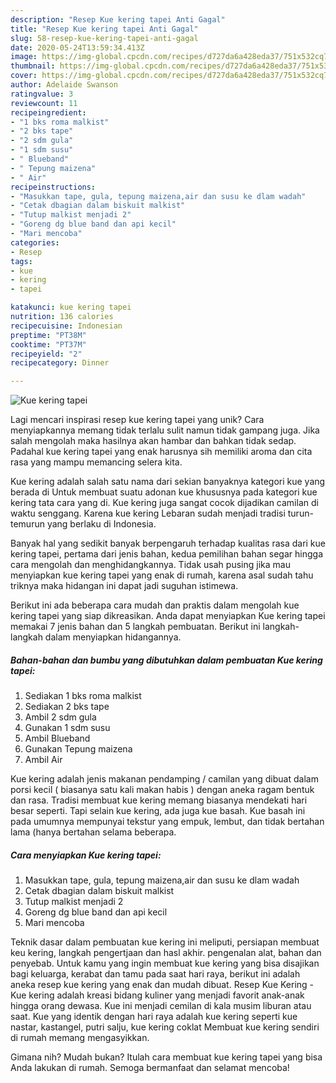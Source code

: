 ```yaml
---
description: "Resep Kue kering tapei Anti Gagal"
title: "Resep Kue kering tapei Anti Gagal"
slug: 58-resep-kue-kering-tapei-anti-gagal
date: 2020-05-24T13:59:34.413Z
image: https://img-global.cpcdn.com/recipes/d727da6a428eda37/751x532cq70/kue-kering-tapei-foto-resep-utama.jpg
thumbnail: https://img-global.cpcdn.com/recipes/d727da6a428eda37/751x532cq70/kue-kering-tapei-foto-resep-utama.jpg
cover: https://img-global.cpcdn.com/recipes/d727da6a428eda37/751x532cq70/kue-kering-tapei-foto-resep-utama.jpg
author: Adelaide Swanson
ratingvalue: 3
reviewcount: 11
recipeingredient:
- "1 bks roma malkist"
- "2 bks tape"
- "2 sdm gula"
- "1 sdm susu"
- " Blueband"
- " Tepung maizena"
- " Air"
recipeinstructions:
- "Masukkan tape, gula, tepung maizena,air dan susu ke dlam wadah"
- "Cetak dbagian dalam biskuit malkist"
- "Tutup malkist menjadi 2"
- "Goreng dg blue band dan api kecil"
- "Mari mencoba"
categories:
- Resep
tags:
- kue
- kering
- tapei

katakunci: kue kering tapei 
nutrition: 136 calories
recipecuisine: Indonesian
preptime: "PT38M"
cooktime: "PT37M"
recipeyield: "2"
recipecategory: Dinner

---
```



![Kue kering tapei](https://img-global.cpcdn.com/recipes/d727da6a428eda37/751x532cq70/kue-kering-tapei-foto-resep-utama.jpg)

Lagi mencari inspirasi resep kue kering tapei yang unik? Cara menyiapkannya memang tidak terlalu sulit namun tidak gampang juga. Jika salah mengolah maka hasilnya akan hambar dan bahkan tidak sedap. Padahal kue kering tapei yang enak harusnya sih memiliki aroma dan cita rasa yang mampu memancing selera kita.

Kue kering adalah salah satu nama dari sekian banyaknya kategori kue yang berada di Untuk membuat suatu adonan kue khususnya pada kategori kue kering tata cara yang di. Kue kering juga sangat cocok dijadikan camilan di waktu senggang. Karena kue kering Lebaran sudah menjadi tradisi turun-temurun yang berlaku di Indonesia.

Banyak hal yang sedikit banyak berpengaruh terhadap kualitas rasa dari kue kering tapei, pertama dari jenis bahan, kedua pemilihan bahan segar hingga cara mengolah dan menghidangkannya. Tidak usah pusing jika mau menyiapkan kue kering tapei yang enak di rumah, karena asal sudah tahu triknya maka hidangan ini dapat jadi suguhan istimewa.


Berikut ini ada beberapa cara mudah dan praktis dalam mengolah kue kering tapei yang siap dikreasikan. Anda dapat menyiapkan Kue kering tapei memakai 7 jenis bahan dan 5 langkah pembuatan. Berikut ini langkah-langkah dalam menyiapkan hidangannya.

<!--inarticleads1-->

##### Bahan-bahan dan bumbu yang dibutuhkan dalam pembuatan Kue kering tapei:

1. Sediakan 1 bks roma malkist
1. Sediakan 2 bks tape
1. Ambil 2 sdm gula
1. Gunakan 1 sdm susu
1. Ambil  Blueband
1. Gunakan  Tepung maizena
1. Ambil  Air


Kue kering adalah jenis makanan pendamping / camilan yang dibuat dalam porsi kecil ( biasanya satu kali makan habis ) dengan aneka ragam bentuk dan rasa. Tradisi membuat kue kering memang biasanya mendekati hari besar seperti. Tapi selain kue kering, ada juga kue basah. Kue basah ini pada umumnya mempunyai tekstur yang empuk, lembut, dan tidak bertahan lama (hanya bertahan selama beberapa. 

<!--inarticleads2-->

##### Cara menyiapkan Kue kering tapei:

1. Masukkan tape, gula, tepung maizena,air dan susu ke dlam wadah
1. Cetak dbagian dalam biskuit malkist
1. Tutup malkist menjadi 2
1. Goreng dg blue band dan api kecil
1. Mari mencoba


Teknik dasar dalam pembuatan kue kering ini meliputi, persiapan membuat keu kering, langkah pengertjaan dan hasl akhir. pengenalan alat, bahan dan penyebab. Untuk kamu yang ingin membuat kue kering yang bisa disajikan bagi keluarga, kerabat dan tamu pada saat hari raya, berikut ini adalah aneka resep kue kering yang enak dan mudah dibuat. Resep Kue Kering - Kue kering adalah kreasi bidang kuliner yang menjadi favorit anak-anak hingga orang dewasa. Kue ini menjadi cemilan di kala musim liburan atau saat. Kue yang identik dengan hari raya adalah kue kering seperti kue nastar, kastangel, putri salju, kue kering coklat Membuat kue kering sendiri di rumah memang mengasyikkan. 

Gimana nih? Mudah bukan? Itulah cara membuat kue kering tapei yang bisa Anda lakukan di rumah. Semoga bermanfaat dan selamat mencoba!
